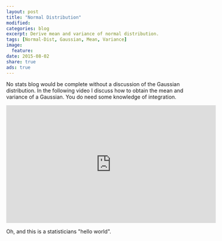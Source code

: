 ```yaml
---
layout: post
title: "Normal Distribution"
modified:
categories: blog
excerpt: Derive mean and variance of normal distribution.
tags: [Normal-Dist, Gaussian, Mean, Variance]
image:
  feature:
date: 2015-08-02
share: true
ads: true
---
```


No stats blog would be complete without a discussion of the Gaussian distribution. In the following video I discuss how to obtain the mean and variance of a Gaussian. You do need some knowledge of integration.

<iframe width="560" height="315" src="https://www.youtube.com/embed/1Hj9YCz52u8" frameborder="0" allowfullscreen></iframe>

Oh, and this is a statisticians "hello world".
